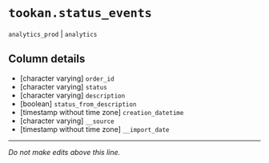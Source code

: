 # `tookan.status_events`
`analytics_prod` | `analytics`

## Column details
* [character varying] `order_id`
* [character varying] `status`
* [character varying] `description`
* [boolean]   `status_from_description`
* [timestamp without time zone] `creation_datetime`
* [character varying] `__source`
* [timestamp without time zone] `__import_date`

-------------------------------------------------------------------------------
*Do not make edits above this line.*
